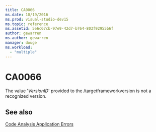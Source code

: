 ```yaml
---
title: CA0066
ms.date: 10/19/2016
ms.prod: visual-studio-dev15
ms.topic: reference
ms.assetid: 5e6c67cb-97e9-42d7-b764-803f92955b6f
author: gewarren
ms.author: gewarren
manager: douge
ms.workload:
  - "multiple"
---
```

# CA0066
The value '*VersionID*' provided to the /targetframeworkversion is not a recognized version.

## See also
 [Code Analysis Application Errors](../code-quality/code-analysis-application-errors.md)